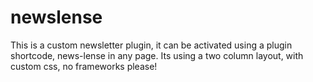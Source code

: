 # newslense
This is a custom newsletter plugin, it can be activated using a plugin shortcode, news-lense in any page. Its using a two column layout, with custom css, no frameworks please!
